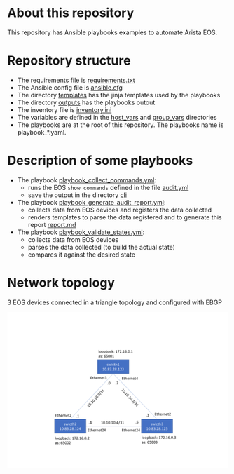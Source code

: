 # About this repository 

This repository has Ansible playbooks examples to automate Arista EOS. 

# Repository structure 

- The requirements file is [requirements.txt](requirements.txt)
- The Ansible config file is [ansible.cfg](ansible.cfg)
- The directory [templates](templates) has the jinja templates used by the playbooks
- The directory [outputs](outputs) has the playbooks outout
- The inventory file is [inventory.ini](inventory.ini)
- The variables are defined in the [host_vars](host_vars) and [group_vars](group_vars) directories 
- The playbooks are at the root of this repository. The playbooks name is playbook_*.yaml.  

# Description of some playbooks 

- The playbook [playbook_collect_commands.yml](playbook_collect_commands.yml): 
  - runs the EOS `show commands` defined in the file [audit.yml](group_vars/eos/audit.yml)
  - save the output in the directory [cli](outputs/cli)
- The playbook [playbook_generate_audit_report.yml](playbook_generate_audit_report.yml): 
  - collects data from EOS devices and registers the data collected
  - renders templates to parse the data registered and to generate this report [report.md](outputs/audit/report.md)
- The playbook [playbook_validate_states.yml](playbook_validate_states.yml): 
  - collects data from EOS devices 
  - parses the data collected (to build the actual state)
  - compares it against the desired state 

# Network topology

3 EOS devices connected in a triangle topology and configured with EBGP   

![topology.png](topology.png)
